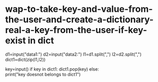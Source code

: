 # wap-to-take-key-and-value-from-the-user-and-create-a-dictionary-real-a-key-from-the-user-if-key-exist in dict
d1=input("data1:") 
d2=input("data2:") 
l1=d1.split(",")
l2=d2.split(",") 
dict1=dict(zip(l1,l2)) 

key=input()
  if key in dict1:
dict1.pop(key) 
else:    
  print("key doesnot belongs to dict1")
